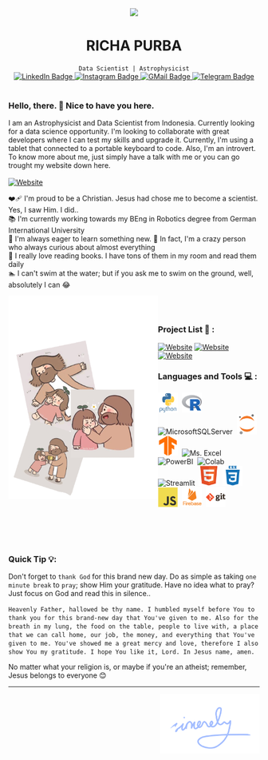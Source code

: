 <div id="header" align="center">
    <img src="https://media.giphy.com/media/Wkze4vrMfeNiw/giphy.gif" width="200"/>
</div>
<div id="name" align="center">
    <h1>RICHA PURBA</h1>
    <code>Data Scientist | Astrophysicist</code>
</div>
<div id="badges" align="center">
  <a target="_blank" href="https://linkedin.com/in/richapurba">
    <img src="https://img.shields.io/badge/LinkedIn-00008b?style=for-the-badge&logo=linkedin&logoColor=white" alt="LinkedIn Badge"/>
  </a>
  <a target="_blank" href="https://instagram.com/richaulivia">
    <img src="https://img.shields.io/badge/Instagram-f5169c?style=for-the-badge&logo=instagram&logoColor=white" alt="Instagram Badge"/>
  </a>
  <a target="_blank" href="mailto:richaulivia@gmail.com">
    <img src="https://img.shields.io/badge/Email-c7161f?style=for-the-badge&logo=gmail&logoColor=white" alt="GMail Badge"/>
  </a>
  <a target="_blank" href="https://t.co/richaulivia">
    <img src="https://img.shields.io/badge/Telegram-2a92fa?style=for-the-badge&logo=telegram&logoColor=white" alt="Telegram Badge"/>
  </a>
</div>
<br>

### Hello, there. 👋 Nice to have you here.<br/>
I am an Astrophysicist and Data Scientist from Indonesia. Currently looking for a data science opportunity. I'm looking to collaborate with great developers where I can test my skills and upgrade it. Currently, I'm using a tablet that connected to a portable keyboard to code. Also, I'm an introvert. To know more about me, just simply have a talk with me or you can go trought my website down here.<br/><br/>
[![Website](https://img.shields.io/website?label=richapurba.github.io&style=for-the-badge&url=https%3A%2F%2Frichapurba.github.io)](https://richapurba.github.io)


❤️‍🩹 I'm proud to be a Christian. Jesus had chose me to become a scientist. Yes, I saw Him. I did..<br/>
📚 I'm currently working towards my BEng in Robotics degree from German International University<br/>
💎 I'm always eager to learn something new. 🔬 In fact, I'm a crazy person who always curious about almost everything<br/>
📖 I really love reading books. I have tons of them in my room and read them daily<br/>
🏊 I can't swim at the water; but if you ask me to swim on the ground, well, absolutely I can 😂<br/>
 


<a href="#">
    <img align="left" src="img/kolase.png" width="300"/>
</a>

<br>
<br>

### Project List 📂 :
[![Website](https://img.shields.io/website?label=auto-Office&style=for-the-badge&url=https%3A%2F%2Frichapurba.github.io)](https://richapurba.github.io)
[![Website](https://img.shields.io/website?label=customer-Churn&style=for-the-badge&url=https%3A%2F%2Frichapurba.github.io)](https://richapurba.github.io)
[![Website](https://img.shields.io/website?label=Google-Clone&style=for-the-badge&url=https%3A%2F%2Frichapurba.github.io)](https://richapurba.github.io)


### Languages and Tools 💻 :

<div>
  <img src="https://github.com/devicons/devicon/blob/master/icons/python/python-original-wordmark.svg" title="Python" alt="Python" width="40" height="40"/>&nbsp;
  <img src="https://github.com/devicons/devicon/blob/master/icons/r/r-original.svg" title="R" alt="R" width="40" height="40"/>&nbsp;
  <img src="https://upload.wikimedia.org/wikipedia/de/8/8c/Microsoft_SQL_Server_Logo.svg" title="MicrosoftSQLServer"  alt="MicrosoftSQLServer" width="40" height="40"/>&nbsp;
  <img src="https://github.com/devicons/devicon/blob/master/icons/jupyter/jupyter-original.svg" title="Jupyter" alt="Jupyter" width="40" height="40"/>&nbsp;
  <img src="https://github.com/devicons/devicon/blob/master/icons/tensorflow/tensorflow-original.svg" title="TensorFlow" alt="TensorFlow" width="40" height="40"/>&nbsp;
  <img src="https://upload.wikimedia.org/wikipedia/commons/7/73/Microsoft_Excel_2013-2019_logo.svg" title="Ms. Excel" alt="Ms. Excel" width="40" height="40"/>&nbsp;
  <img src="https://upload.wikimedia.org/wikipedia/commons/c/cf/New_Power_BI_Logo.svg" title="PowerBI" alt="PowerBI" width="40" height="40"/>&nbsp;
  <img src="https://upload.wikimedia.org/wikipedia/commons/d/d0/Google_Colaboratory_SVG_Logo.svg" title="Colab" alt="Colab" width="40" height="40"/>&nbsp;
  <img src="https://upload.wikimedia.org/wikipedia/commons/7/77/Streamlit-logo-primary-colormark-darktext.png" title="Streamlit" alt="Streamlit" width="40" height="40"/>&nbsp;
  <img src="https://github.com/devicons/devicon/blob/master/icons/html5/html5-original.svg" title="HTML5" alt="HTML" width="40" height="40"/>&nbsp;
  <img src="https://github.com/devicons/devicon/blob/master/icons/css3/css3-plain-wordmark.svg"  title="CSS3" alt="CSS" width="40" height="40"/>&nbsp;
  <img src="https://github.com/devicons/devicon/blob/master/icons/javascript/javascript-original.svg" title="JavaScript" alt="JavaScript" width="40" height="40"/>&nbsp;
  <img src="https://github.com/devicons/devicon/blob/master/icons/firebase/firebase-plain-wordmark.svg" title="Firebase" alt="Firebase" width="40" height="40"/>&nbsp;
  <img src="https://github.com/devicons/devicon/blob/master/icons/git/git-original-wordmark.svg" title="Git" **alt="Git" width="40" height="40"/>
</div>

<br>
<br>
<br>
<br>

### Quick Tip 💡:
Don't forget to `thank God` for this brand new day. Do as simple as taking `one minute break` to `pray`; show Him your gratitude. Have no idea what to pray? Just focus on God and read this in silence..

`Heavenly Father, hallowed be thy name. I humbled myself before You to thank you for this brand-new day that You've given to me. Also for the breath in my lung, the food on the table, people to live with, a place that we can call home, our job, the money, and everything that You've given to me. You've showed me a great mercy and love, therefore I also show You my gratitude. I hope You like it, Lord. In Jesus name, amen.`

No matter what your religion is, or maybe if you're an atheist; remember, Jesus belongs to everyone 😊

---

<div id="footer" align="right">
    <img src="img/sincerely.png" width="200"/>
</div>

